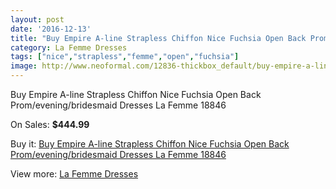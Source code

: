 ```yaml
---
layout: post
date: '2016-12-13'
title: "Buy Empire A-line Strapless Chiffon Nice Fuchsia Open Back Prom/evening/bridesmaid Dresses La Femme 18846"
category: La Femme Dresses
tags: ["nice","strapless","femme","open","fuchsia"]
image: http://www.neoformal.com/12836-thickbox_default/buy-empire-a-line-strapless-chiffon-nice-fuchsia-open-back-prom-evening-bridesmaid-dresses-la-femme-18846.jpg
---
```

Buy Empire A-line Strapless Chiffon Nice Fuchsia Open Back Prom/evening/bridesmaid Dresses La Femme 18846

On Sales: **$444.99**
<a href="https://www.neoformal.com/en/la-femme-dresses-2014/4502-buy-empire-a-line-strapless-chiffon-nice-fuchsia-open-back-prom-evening-bridesmaid-dresses-la-femme-18846.html"><amp-img layout="responsive" width="600" height="600" src="//www.neoformal.com/12836-thickbox_default/buy-empire-a-line-strapless-chiffon-nice-fuchsia-open-back-prom-evening-bridesmaid-dresses-la-femme-18846.jpg" alt="Buy Empire A-line Strapless Chiffon Nice Fuchsia Open Back Prom/evening/bridesmaid Dresses La Femme 18846 0" /></a>
<a href="https://www.neoformal.com/en/la-femme-dresses-2014/4502-buy-empire-a-line-strapless-chiffon-nice-fuchsia-open-back-prom-evening-bridesmaid-dresses-la-femme-18846.html"><amp-img layout="responsive" width="600" height="600" src="//www.neoformal.com/12839-thickbox_default/buy-empire-a-line-strapless-chiffon-nice-fuchsia-open-back-prom-evening-bridesmaid-dresses-la-femme-18846.jpg" alt="Buy Empire A-line Strapless Chiffon Nice Fuchsia Open Back Prom/evening/bridesmaid Dresses La Femme 18846 1" /></a>
<a href="https://www.neoformal.com/en/la-femme-dresses-2014/4502-buy-empire-a-line-strapless-chiffon-nice-fuchsia-open-back-prom-evening-bridesmaid-dresses-la-femme-18846.html"><amp-img layout="responsive" width="600" height="600" src="//www.neoformal.com/12838-thickbox_default/buy-empire-a-line-strapless-chiffon-nice-fuchsia-open-back-prom-evening-bridesmaid-dresses-la-femme-18846.jpg" alt="Buy Empire A-line Strapless Chiffon Nice Fuchsia Open Back Prom/evening/bridesmaid Dresses La Femme 18846 2" /></a>
<a href="https://www.neoformal.com/en/la-femme-dresses-2014/4502-buy-empire-a-line-strapless-chiffon-nice-fuchsia-open-back-prom-evening-bridesmaid-dresses-la-femme-18846.html"><amp-img layout="responsive" width="600" height="600" src="//www.neoformal.com/12837-thickbox_default/buy-empire-a-line-strapless-chiffon-nice-fuchsia-open-back-prom-evening-bridesmaid-dresses-la-femme-18846.jpg" alt="Buy Empire A-line Strapless Chiffon Nice Fuchsia Open Back Prom/evening/bridesmaid Dresses La Femme 18846 3" /></a>

Buy it: [Buy Empire A-line Strapless Chiffon Nice Fuchsia Open Back Prom/evening/bridesmaid Dresses La Femme 18846](https://www.neoformal.com/en/la-femme-dresses-2014/4502-buy-empire-a-line-strapless-chiffon-nice-fuchsia-open-back-prom-evening-bridesmaid-dresses-la-femme-18846.html "Buy Empire A-line Strapless Chiffon Nice Fuchsia Open Back Prom/evening/bridesmaid Dresses La Femme 18846")

View more: [La Femme Dresses](https://www.neoformal.com/en/56-la-femme-dresses-2014 "La Femme Dresses")
